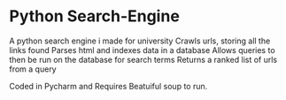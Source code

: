 # Python Search-Engine
A python search engine i made for university
Crawls urls, storing all the links found
Parses html and indexes data in a database
Allows queries to then be run on the database for search terms
Returns a ranked list of urls from a query

Coded in Pycharm and Requires Beatuiful soup to run.
